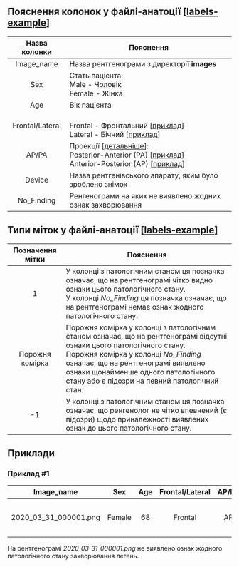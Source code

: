 


## Пояснення колонок у файлі-анатоції [[labels-example](labels-example.csv)]

| Назва колонки  | Пояснення |
| :---: | --- |
| Image_name | Назва рентгенограми з директорії **images**|
| Sex | Стать пацієнта: <br> Male - Чоловік <br> Female - Жінка|
| Age | Вік пацієнта|
| Frontal/Lateral| <br> Frontal - Фронтальний [[приклад](im/view1_frontal2PA.jpg)] <br> Lateral - Бічний [[приклад](im/view2_lateral2.jpg)] |
| AP/PA |  Проекції [[детальніше](https://www.radiologymasterclass.co.uk/tutorials/chest/chest_quality/chest_xray_quality_projection)]: <br> Posterior-Anterior (PA) [[приклад](im/view1_frontal2PA.jpg)] <br> Anterior-Posterior (AP) [[приклад](im/view1_frontalAP.jpg)] |
| Device | Назва рентгенівського апарату, яким було зроблено знімок |
| No_Finding | Ренгенограми на яких не виявлено жодних ознак захворювання |


## Типи міток у файлі-анатоції [[labels-example](labels-example.csv)]

| Позначення мітки  | Пояснення |
| :---: | --- |
| 1 | У колонці з патологічним станом ця позначка означає, що на рентгенограмі чітко видно ознаки цього патологічного стану. <br> У колонці *No_Finding* ця позначка означає, що на рентгенограмі немає ознак жодного патологічного стану. |
| Порожня комірка | Порожня комірка у колонці з патологічним станом означає, що на рентгенограмі відсутні ознаки цього патологічного стану. <br> Порожня комірка у колонці *No_Finding* означає, що на рентгенограмі виявлено ознаки щонайменше одного патологічного стану або є підозри на певний патологічний стан. |
| -1| У колонці з патологічним станом ця позначка означає, що ренгенолог не чітко впевнений (є підозри) щодо приналежності виявлених ознак до цього патологічного стану. |


## Приклади

### Приклад \#1

| Image_name | Sex | Age | Frontal/Lateral | AP/PA | Device | No_Finding | Atelectasis| Consolidation | Infiltration | Pneumothorax | Edema | Emphysema | Fibrosis | Effusion | Pneumonia | Pleural_Thickening | Cardiomegaly | Nodule | Mass | Hernia | Tuberculosis  |
| :---: | :---: |:---: | :---: |:---: | :---: |:---: | :---: |:---: | :---: |:---: | :---: | :---: |:---: | :---: |:---: | :---: |:---: | :---: |:---: | :---: |:---: | 
| 2020_03_31_000001.png | Female | 68 | Frontal | AP | Siemens Mobilett XP Digital | 1 |  |  |  |  | |  |  |  |  |  | 

 На рентгенограмі *2020_03_31_000001.png* не виявлено ознак жодного патологiчного стану захворювання легень.